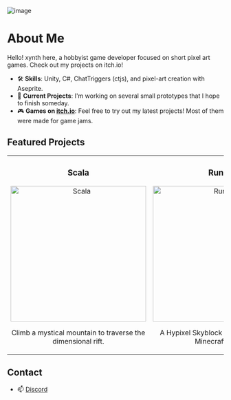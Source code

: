 ![image](https://github.com/user-attachments/assets/aadc0f3a-0b83-49e2-8aef-ee320b08f619)

# About Me

Hello! xynth here, a hobbyist game developer focused on short pixel art games. Check out my projects on itch.io!

- 🛠 **Skills**: Unity, C#, ChatTriggers (ctjs), and pixel-art creation with Aseprite.
- 🌟 **Current Projects**: I'm working on several small prototypes that I hope to finish someday.
- 🎮 **Games on [itch.io](https://xynth.itch.io)**: Feel free to try out my latest projects! Most of them were made for game jams.

## Featured Projects

<table>
<tr>
<td width="50%">
<h3 align="center">Scala</h3>
<div align="center">
<a href="https://xynth.itch.io/scala" target="_blank">
<img src="https://img.itch.zone/aW1nLzE3Mzk4MjY4LnBuZw==/315x250%23c/yHgXO6.png" width="315" height="250" alt="Scala" style="max-width: 100%; height: auto;">
</a>
<p>Climb a mystical mountain to traverse the dimensional rift.</p>
</div>
</td>
<td width="50%">
<h3 align="center">Runes</h3>
<div align="center">                                       
<a href="https://xynth.itch.io/runes" target="_blank">
<img src="https://i.imgur.com/97colYQ.png" width="315" height="auto" alt="Runes" style="max-width: 100%; height: auto;">
</a>
<p>A Hypixel Skyblock rune simulator for Minecraft 1.8.9.</p>
</div>                                                             
</td>
</tr>
</table>

## Contact
- 📫 [Discord](https://discordapp.com/users/382560180749074432)
